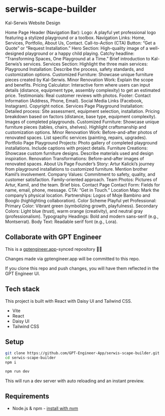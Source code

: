 # serwis-scape-builder

Kal-Serwis Website Design

Home Page Header (Navigation Bar): Logo: A playful yet professional logo featuring a stylized playground or a toolbox. Navigation Links: Home, Services, Portfolio, About Us, Contact. Call-to-Action (CTA) Button: “Get a Quote” or “Request Installation.” Hero Section: High-quality image of a well-designed playground or a happy child playing. Catchy headline: “Transforming Spaces, One Playground at a Time.” Brief introduction to Kal-Serwis’s services. Services Section: Highlight the three main services: Playground Installation: Describe the process, safety standards, and customization options. Customized Furniture: Showcase unique furniture pieces created by Kal-Serwis. Minor Renovation Work: Explain the scope and benefits. Pricing Calculator: Interactive form where users can input details (distance, equipment type, assembly complexity) to get an estimated price. Testimonials: Real customer reviews with photos. Footer: Contact Information (Address, Phone, Email). Social Media Links (Facebook, Instagram). Copyright notice.
Services Page Playground Installation: Detailed process: Site assessment, equipment selection, installation. Pricing breakdown based on factors (distance, base type, equipment complexity). Images of completed playgrounds. Customized Furniture: Showcase unique furniture pieces (tables, chairs, shelves). Highlight craftsmanship and customization options. Minor Renovation Work: Before-and-after photos of renovated spaces. List specific services (painting, repairs, upgrades).
Portfolio Page Playground Projects: Photo gallery of completed playground installations. Include captions with project details. Furniture Creations: Showcase custom furniture designs. Describe materials used and design inspiration. Renovation Transformations: Before-and-after images of renovated spaces.
About Us Page Founder’s Story: Artur Kalicki’s journey from playground installations to customized furniture. Mention brother Kamil’s involvement. Company Values: Commitment to safety, quality, and customer satisfaction. Family-oriented approach. Team Photos: Pictures of Artur, Kamil, and the team. Brief bios.
Contact Page Contact Form: Fields for name, email, phone, message. CTA: “Get in Touch.” Location Map: Mark the company’s physical location. Partnerships: Logos of Moje Bambino and Booglo (highlighting collaboration). Color Scheme Playful yet Professional: Primary Color: Vibrant green (symbolizing growth, playfulness). Secondary Colors: Light blue (trust), warm orange (creativity), and neutral gray (professionalism). Typography Headings: Bold and modern sans-serif (e.g., Montserrat). Body Text: Readable serif font (e.g., Lora).

## Collaborate with GPT Engineer

This is a [gptengineer.app](https://gptengineer.app)-synced repository 🌟🤖

Changes made via gptengineer.app will be committed to this repo.

If you clone this repo and push changes, you will have them reflected in the GPT Engineer UI.

## Tech stack

This project is built with React with Daisy UI and Tailwind CSS.

- Vite
- React
- Daisy UI
- Tailwind CSS

## Setup

```sh
git clone https://github.com/GPT-Engineer-App/serwis-scape-builder.git
cd serwis-scape-builder
npm i
```

```sh
npm run dev
```

This will run a dev server with auto reloading and an instant preview.

## Requirements

- Node.js & npm - [install with nvm](https://github.com/nvm-sh/nvm#installing-and-updating)
